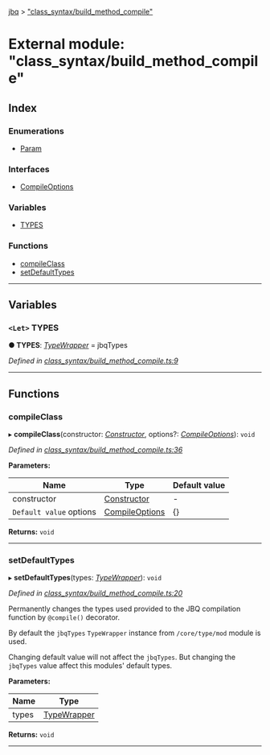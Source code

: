 [jbq](../README.md) > ["class_syntax/build_method_compile"](../modules/_class_syntax_build_method_compile_.md)

# External module: "class_syntax/build_method_compile"

## Index

### Enumerations

* [Param](../enums/_class_syntax_build_method_compile_.param.md)

### Interfaces

* [CompileOptions](../interfaces/_class_syntax_build_method_compile_.compileoptions.md)

### Variables

* [TYPES](_class_syntax_build_method_compile_.md#types)

### Functions

* [compileClass](_class_syntax_build_method_compile_.md#compileclass)
* [setDefaultTypes](_class_syntax_build_method_compile_.md#setdefaulttypes)

---

## Variables

<a id="types"></a>

### `<Let>` TYPES

**● TYPES**: *[TypeWrapper](../classes/_core_type_wrapper_.typewrapper.md)* =  jbqTypes

*Defined in [class_syntax/build_method_compile.ts:9](https://github.com/krnik/vjs-validator/blob/6a6427a/src/class_syntax/build_method_compile.ts#L9)*

___

## Functions

<a id="compileclass"></a>

###  compileClass

▸ **compileClass**(constructor: *[Constructor](../interfaces/_misc_typings_.constructor.md)*, options?: *[CompileOptions](../interfaces/_class_syntax_build_method_compile_.compileoptions.md)*): `void`

*Defined in [class_syntax/build_method_compile.ts:36](https://github.com/krnik/vjs-validator/blob/6a6427a/src/class_syntax/build_method_compile.ts#L36)*

**Parameters:**

| Name | Type | Default value |
| ------ | ------ | ------ |
| constructor | [Constructor](../interfaces/_misc_typings_.constructor.md) | - |
| `Default value` options | [CompileOptions](../interfaces/_class_syntax_build_method_compile_.compileoptions.md) |  {} |

**Returns:** `void`

___
<a id="setdefaulttypes"></a>

###  setDefaultTypes

▸ **setDefaultTypes**(types: *[TypeWrapper](../classes/_core_type_wrapper_.typewrapper.md)*): `void`

*Defined in [class_syntax/build_method_compile.ts:20](https://github.com/krnik/vjs-validator/blob/6a6427a/src/class_syntax/build_method_compile.ts#L20)*

Permanently changes the types used provided to the JBQ compilation function by `@compile()` decorator.

By default the `jbqTypes` `TypeWrapper` instance from `/core/type/mod` module is used.

Changing default value will not affect the `jbqTypes`. But changing the `jbqTypes` value affect this modules' default types.

**Parameters:**

| Name | Type |
| ------ | ------ |
| types | [TypeWrapper](../classes/_core_type_wrapper_.typewrapper.md) |

**Returns:** `void`

___

